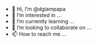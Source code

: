 - 👋 Hi, I’m @dgiampapa
- 👀 I’m interested in ...
- 🌱 I’m currently learning ...
- 💞️ I’m looking to collaborate on ...
- 📫 How to reach me ...

<!---
dgiampapa/dgiampapa is a ✨ special ✨ repository because its `README.md` (this file) appears on your GitHub profile.
You can click the Preview link to take a look at your changes.
--->
